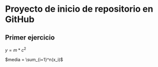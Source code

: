 # Proyecto de inicio de repositorio en GitHub

## Primer ejercicio

$y= m * c^2$

$media = \sum_{i=1}^n(x_i)$

